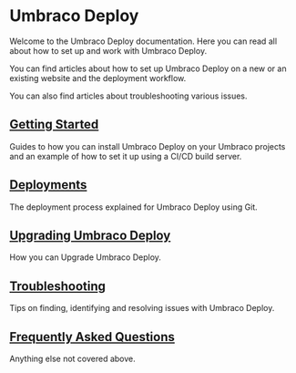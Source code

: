 # Umbraco Deploy

Welcome to the Umbraco Deploy documentation. Here you can read all about how to set up and work with Umbraco Deploy.

You can find articles about how to set up Umbraco Deploy on a new or an existing website and the deployment workflow.

You can also find articles about troubleshooting various issues.

## [Getting Started](Getting-Started/)

Guides to how you can install Umbraco Deploy on your Umbraco projects and an example of how to set it up using a CI/CD build server.

## [Deployments](Deployments/)

The deployment process explained for Umbraco Deploy using Git.

## [Upgrading Umbraco Deploy](Upgrades)

How you can Upgrade Umbraco Deploy.

## [Troubleshooting](Troubleshooting)

Tips on finding, identifying and resolving issues with Umbraco Deploy.

## [Frequently Asked Questions](FAQ/)

Anything else not covered above.
